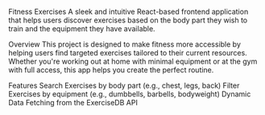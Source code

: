 Fitness Exercises
  A sleek and intuitive React-based frontend application that helps users discover exercises based on the body part they wish to train and the equipment they have available.

Overview
  This project is designed to make fitness more accessible by helping users find targeted exercises tailored to their current resources. Whether you're working out at home with minimal equipment or at the gym with full access, this app helps you create the perfect routine.

Features
  Search Exercises by body part (e.g., chest, legs, back)
  Filter Exercises by equipment (e.g., dumbbells, barbells, bodyweight)
  Dynamic Data Fetching from the ExerciseDB API
